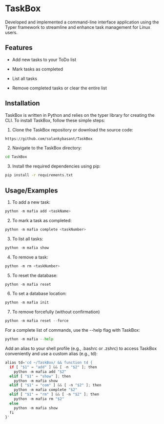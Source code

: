 
# TaskBox

Developed and implemented a command-line interface application using the Typer framework to streamline and enhance task management for Linux users.



## Features


- Add new tasks to your ToDo list
- Mark tasks as completed

- List all tasks
- Remove completed tasks or clear the entire list
## Installation

TaskBox is written in Python and relies on the typer library for creating the CLI. To install TaskBox, follow these simple steps:
1. Clone the TaskBox repository or download the source code:
```bash
https://github.com/solankybasant/TaskBox
```
2. Navigate to the TaskBox directory:
```bash
cd TaskBox

```
3. Install the required dependencies using pip:

```bash 
pip install -r requirements.txt
```


    
## Usage/Examples
1. To add a new task:
```python
python -m mafia add <taskName>
```
2. To mark a task as completed:
```python
python -m mafia complete <taskNumber>
```
3. To list all tasks:
```python
python -m mafia show
```
4. To remove a task:
```python
python -m rm <taskNumber>
```
5. To reset the database:
```python 
python -m mafia reset
```
6. To set a database location:
```python
python -m mafia init
```
7. To remove forcefully (without confirmation)
```python
python -m mafia reset --force
```

For a complete list of commands, use the --help flag with TaskBox:
```python 
python -m mafia --help
```
Add an alias to your shell profile (e.g., .bashrc or .zshrc) to access TaskBox conveniently and use a custom alias (e.g., td):
```python
alias td='cd ~/TaskBox/ && function td {
  if [ "$1" = "add" ] && [ -n "$2" ]; then
    python -m mafia add "$2"
  elif [ "$1" = "show" ]; then
    python -m mafia show
  elif [ "$1" = "com" ] && [ -n "$2" ]; then
    python -m mafia complete "$2"
  elif [ "$1" = "rm" ] && [ -n "$2" ]; then
    python -m mafia rm "$2"
  else
    python -m mafia show
  fi
}'

```




